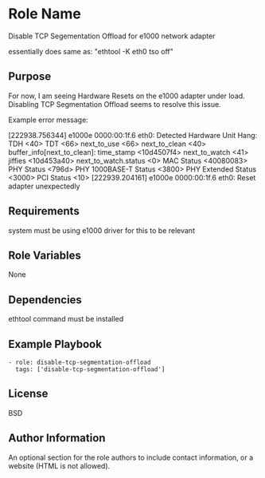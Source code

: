 Role Name
=========

Disable TCP Segementation Offload for e1000 network adapter

essentially does same as: "ethtool -K eth0 tso off"


Purpose
--------------
For now, I am seeing Hardware Resets on the e1000 adapter under load.  Disabling
TCP Segmentation Offload seems to resolve this issue. 

Example error message:

[222938.756344] e1000e 0000:00:1f.6 eth0: Detected Hardware Unit Hang:
                  TDH                  <40>
                  TDT                  <66>
                  next_to_use          <66>
                  next_to_clean        <40>
                buffer_info[next_to_clean]:
                  time_stamp           <10d4507f4>
                  next_to_watch        <41>
                  jiffies              <10d453a40>
                  next_to_watch.status <0>
                MAC Status             <40080083>
                PHY Status             <796d>
                PHY 1000BASE-T Status  <3800>
                PHY Extended Status    <3000>
                PCI Status             <10>
[222939.204161] e1000e 0000:00:1f.6 eth0: Reset adapter unexpectedly


Requirements
------------

system must be using e1000 driver for this to be relevant

Role Variables
--------------

None

Dependencies
------------

ethtool command must be installed

Example Playbook
----------------

    - role: disable-tcp-segmentation-offload
      tags: ['disable-tcp-segmentation-offload']


License
-------

BSD

Author Information
------------------

An optional section for the role authors to include contact information, or a website (HTML is not allowed).
